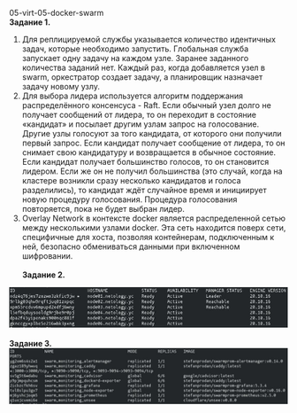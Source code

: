 <a name="virt05"></a> 05-virt-05-docker-swarm<br>
<b>Задание 1. </b><br>
1) Для реплицируемой службы указывается количество идентичных задач, которые необходимо запустить.
Глобальная служба запускает одну задачу на каждом узле. Заранее заданного количества заданий нет. Каждый раз, когда добавляется узел в swarm, оркестратор создает задачу, а планировщик назначает задачу новому узлу.
2) Для выбора лидера используется алгоритм поддержания распределённого консенсуса - Raft.
Если обычный узел долго не получает сообщений от лидера, то он переходит в состояние «кандидат» и посылает другим узлам запрос на голосование. Другие узлы голосуют за того кандидата, от которого они получили первый запрос. Если кандидат получает сообщение от лидера, то он снимает свою кандидатуру и возвращается в обычное состояние. Если кандидат получает большинство голосов, то он становится лидером. Если же он не получил большинства (это случай, когда на кластере возникли сразу несколько кандидатов и голоса разделились), то кандидат ждёт случайное время и инициирует новую процедуру голосования.
Процедура голосования повторяется, пока не будет выбран лидер.
3) Overlay Network в контексте docker является распределенной сетью между несколькими узлами docker. Эта сеть находится поверх сети, специфичные для хоста, позволяя контейнерам, подключенным к ней, безопасно обмениваться данными при включенном шифровании. <br>
<br><b>Задание 2. </b>
<div> <img src="https://github.com/RoadMania/netology_git/blob/main/screens/docker_swarm.JPG"> </div> 
<br><b>Задание 3. </b> <br>
<div> <img src="https://github.com/RoadMania/netology_git/blob/main/screens/docker_cluster.JPG"> </div>
